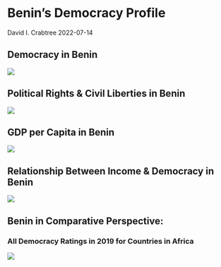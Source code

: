 Benin’s Democracy Profile
================
David I. Crabtree
2022-07-14

## Democracy in Benin

![](C:\Users\David\Desktop\PROGRA~1\FILESA~1\DEMOCR~1\reports\BENIN_~1/figure-gfm/Demscore-1.png)<!-- -->

## Political Rights & Civil Liberties in Benin

![](C:\Users\David\Desktop\PROGRA~1\FILESA~1\DEMOCR~1\reports\BENIN_~1/figure-gfm/Political%20Rights%20&%20Civil%20Libs-1.png)<!-- -->

## GDP per Capita in Benin

![](C:\Users\David\Desktop\PROGRA~1\FILESA~1\DEMOCR~1\reports\BENIN_~1/figure-gfm/GDP%20per%20Capita-1.png)<!-- -->

## Relationship Between Income & Democracy in Benin

![](C:\Users\David\Desktop\PROGRA~1\FILESA~1\DEMOCR~1\reports\BENIN_~1/figure-gfm/Income%20&%20Dem-1.png)<!-- -->

## Benin in Comparative Perspective:

### All Democracy Ratings in 2019 for Countries in Africa

![](C:\Users\David\Desktop\PROGRA~1\FILESA~1\DEMOCR~1\reports\BENIN_~1/figure-gfm/Democracy%20in%20Comparative%20Perspective-1.png)<!-- -->
